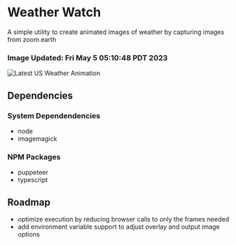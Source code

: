 # Weather Watch

A simple utility to create animated images of weather by capturing images from zoom.earth

### Image Updated: Fri May  5 05:10:48 PDT 2023

![Latest US Weather Animation](animations/2023-05-05.webp)

## Dependencies
### System Dependendencies
* node
* imagemagick
### NPM Packages
* puppeteer
* typescript

## Roadmap
* optimize execution by reducing browser calls to only the frames needed
* add environment variable support to adjust overlay and output image options
